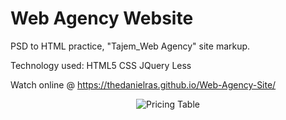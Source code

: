 # Web Agency Website
PSD to HTML practice, "Tajem_Web Agency" site markup.

Technology used: HTML5 CSS JQuery Less

Watch online @ https://thedanielras.github.io/Web-Agency-Site/

<p align="center">
  <img src="https://i.ibb.co/tHB9Xm6/screencapture-thedanielras-github-io-Web-Agency-Site-2020-09-08-16-49-39.png" alt="Pricing Table">
</p>

